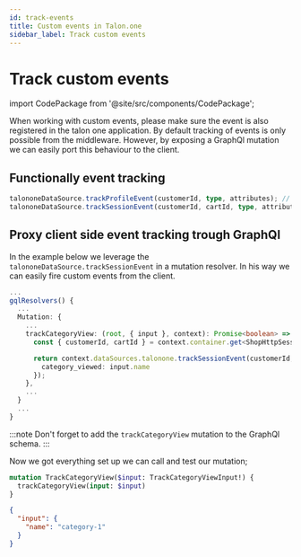 ```yaml
---
id: track-events
title: Custom events in Talon.one
sidebar_label: Track custom events
---
```


# Track custom events 

import CodePackage from '@site/src/components/CodePackage';

<CodePackage name="@deity/falcon-talonone-module" />


When working with custom events, please make sure the event is also registered in the talon one application. By default tracking of events is only possible from the middleware. However, by exposing a GraphQl mutation we can easily port this behaviour to the client.

## Functionally event tracking

```ts
talononeDataSource.trackProfileEvent(customerId, type, attributes); // Track customer events on talonOne CustomerProfile;
talononeDataSource.trackSessionEvent(customerId, cartId, type, attributes); // Track cart events on talonOne CustomerSession;
```

## Proxy client side event tracking trough GraphQl

In the example below we leverage the `talononeDataSource.trackSessionEvent` in a mutation resolver. In his way we can easily fire custom events from the client.

```ts
...
gqlResolvers() {
  ...
  Mutation: {
    ...
    trackCategoryView: (root, { input }, context): Promise<boolean> => {
      const { customerId, cartId } = context.container.get<ShopHttpSession>('ShopHttpSession');

      return context.dataSources.talonone.trackSessionEvent(customerId, cartId, 'CategoryViewed', {
        category_viewed: input.name
      });
    },
    ...
  }
  ...
}
```

:::note
Don't forget to add the `trackCategoryView` mutation to the GraphQl schema.
:::

Now we got everything set up we can call and test our mutation;

```graphql
mutation TrackCategoryView($input: TrackCategoryViewInput!) {
  trackCategoryView(input: $input)
}
```

```json
{
  "input": {
    "name": "category-1"
  }
}
```